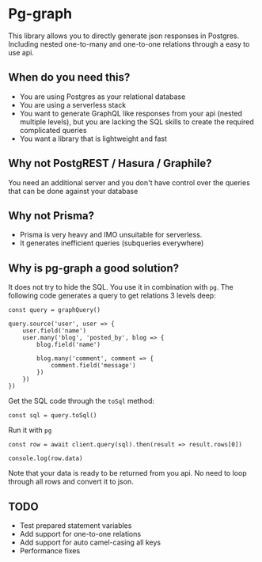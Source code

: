 # Pg-graph

This library allows you to directly generate json responses in Postgres. Including nested one-to-many and one-to-one relations through a easy to use api.

## When do you need this?

- You are using Postgres as your relational database
- You are using a serverless stack
- You want to generate GraphQL like responses from your api (nested multiple levels), but you are lacking the SQL skills to create the required complicated queries
- You want a library that is lightweight and fast

## Why not PostgREST / Hasura / Graphile?

You need an additional server and you don't have control over the queries that can be done against your database

## Why not Prisma?

- Prisma is very heavy and IMO unsuitable for serverless.
- It generates inefficient queries (subqueries everywhere)

## Why is pg-graph a good solution?

It does not try to hide the SQL. You use it in combination with `pg`.
The following code generates a query to get relations 3 levels deep:

```
const query = graphQuery()

query.source('user', user => {
    user.field('name')
    user.many('blog', 'posted_by', blog => {
        blog.field('name')

        blog.many('comment', comment => {
            comment.field('message')
        })
    })
})
```

Get the SQL code through the `toSql` method:

```
const sql = query.toSql()
```

Run it with `pg`

```
const row = await client.query(sql).then(result => result.rows[0])

console.log(row.data)
```

Note that your data is ready to be returned from you api. No need to loop through all rows and convert it to json.

## TODO

- Test prepared statement variables
- Add support for one-to-one relations
- Add support for auto camel-casing all keys
- Performance fixes